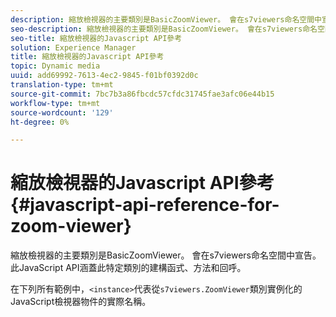 ```yaml
---
description: 縮放檢視器的主要類別是BasicZoomViewer。 會在s7viewers命名空間中宣告。 此JavaScript API涵蓋此特定類別的建構函式、方法和回呼。
seo-description: 縮放檢視器的主要類別是BasicZoomViewer。 會在s7viewers命名空間中宣告。 此JavaScript API涵蓋此特定類別的建構函式、方法和回呼。
seo-title: 縮放檢視器的Javascript API參考
solution: Experience Manager
title: 縮放檢視器的Javascript API參考
topic: Dynamic media
uuid: add69992-7613-4ec2-9845-f01bf0392d0c
translation-type: tm+mt
source-git-commit: 7bc7b3a86fbcdc57cfdc31745fae3afc06e44b15
workflow-type: tm+mt
source-wordcount: '129'
ht-degree: 0%

---
```



# 縮放檢視器的Javascript API參考{#javascript-api-reference-for-zoom-viewer}

縮放檢視器的主要類別是BasicZoomViewer。 會在s7viewers命名空間中宣告。 此JavaScript API涵蓋此特定類別的建構函式、方法和回呼。

在下列所有範例中，`<instance>`代表從`s7viewers.ZoomViewer`類別實例化的JavaScript檢視器物件的實際名稱。

